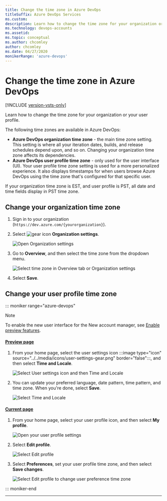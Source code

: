 ```yaml
---
title: Change the time zone in Azure DevOps
titleSuffix: Azure DevOps Services
ms.custom: 
description: Learn how to change the time zone for your organization or for your user profile
ms.technology: devops-accounts
ms.assetid: 
ms.topic: conceptual
ms.author: chcomley
author: chcomley
ms.date: 04/27/2020
monikerRange: 'azure-devops'
---
```


# Change the time zone in Azure DevOps

[!INCLUDE [version-vsts-only](../../includes/version-vsts-only.md)]

Learn how to change the time zone for your organization or your user profile.

The following time zones are available in Azure DevOps:

* **Azure DevOps organization time zone** - the main time zone setting. This setting is where all your iteration dates, builds, and release schedules depend upon, and so on. Changing your organization time zone affects its dependencies.
* **Azure DevOps user profile time zone** - only used for the user interface (UI). Your user profile time zone setting is used for a more personalized experience. It also displays timestamps for when users browse Azure DevOps using the time zone that's configured for that specific user.

If your organization time zone is EST, and user profile is PST, all date and time fields display in PST time zone.

## Change your organization time zone

1. Sign in to your organization (```https://dev.azure.com/{yourorganization}```).

2. Select ![gear icon](../../media/icons/gear-icon.png) **Organization settings**.

    ![Open Organization settings](../../media/settings/open-admin-settings-vert.png)

3. Go to **Overview**, and then select the time zone from the dropdown menu.

    ![Select time zone in Overview tab or Organization settings](media/change-time-zone/organization-time-zone-settings.png)

4. Select **Save**.

## Change your user profile time zone

::: moniker range="azure-devops"

> [!NOTE]   
> To enable the new user interface for the New account manager, see [Enable preview features](../../project/navigation/preview-features.md).

#### [Preview page](#tab/preview-page) 

1. From your home page, select the user settings icon :::image type="icon" source="../../media/icons/user-settings-gear.png" border="false":::, and then select **Time and Locale**.

   ![Select User settings icon and then Time and Locale](media/change-time-zone/user-settings-time-locale.png)

2. You can update your preferred language, date pattern, time pattern, and time zone. When you're done, select **Save**.

   ![Select Time and Locale](media/change-time-zone/edit-time-locale.png)

#### [Current page](#tab/current-page) 

1. From your home page, select your user profile icon, and then select **My profile**.

    ![Open your user profile settings](../settings/media/open-profile-user-settings.png)

2. Select **Edit profile**.

    ![Select Edit profile](media/change-time-zone/select-edit-profile.png)

3. Select **Preferences**, set your user profile time zone, and then select **Save changes**.

    ![Select Edit profile to change user preference time zone](media/change-time-zone/change-user-preferences-time-zone.png)

::: moniker-end

***

